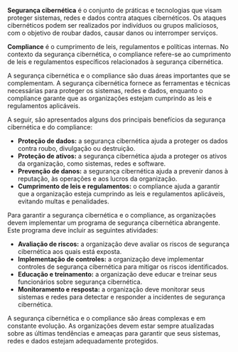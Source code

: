 **Segurança cibernética** é o conjunto de práticas e tecnologias que visam proteger sistemas, redes e dados contra ataques cibernéticos. Os ataques cibernéticos podem ser realizados por indivíduos ou grupos maliciosos, com o objetivo de roubar dados, causar danos ou interromper serviços.

**Compliance** é o cumprimento de leis, regulamentos e políticas internas. No contexto da segurança cibernética, o compliance refere-se ao cumprimento de leis e regulamentos específicos relacionados à segurança cibernética.

A segurança cibernética e o compliance são duas áreas importantes que se complementam. A segurança cibernética fornece as ferramentas e técnicas necessárias para proteger os sistemas, redes e dados, enquanto o compliance garante que as organizações estejam cumprindo as leis e regulamentos aplicáveis.

A seguir, são apresentados alguns dos principais benefícios da segurança cibernética e do compliance:

* **Proteção de dados:** a segurança cibernética ajuda a proteger os dados contra roubo, divulgação ou destruição.
* **Proteção de ativos:** a segurança cibernética ajuda a proteger os ativos da organização, como sistemas, redes e software.
* **Prevenção de danos:** a segurança cibernética ajuda a prevenir danos à reputação, às operações e aos lucros da organização.
* **Cumprimento de leis e regulamentos:** o compliance ajuda a garantir que a organização esteja cumprindo as leis e regulamentos aplicáveis, evitando multas e penalidades.

Para garantir a segurança cibernética e o compliance, as organizações devem implementar um programa de segurança cibernética abrangente. Este programa deve incluir as seguintes atividades:

* **Avaliação de riscos:** a organização deve avaliar os riscos de segurança cibernética aos quais está exposta.
* **Implementação de controles:** a organização deve implementar controles de segurança cibernética para mitigar os riscos identificados.
* **Educação e treinamento:** a organização deve educar e treinar seus funcionários sobre segurança cibernética.
* **Monitoramento e resposta:** a organização deve monitorar seus sistemas e redes para detectar e responder a incidentes de segurança cibernética.

A segurança cibernética e o compliance são áreas complexas e em constante evolução. As organizações devem estar sempre atualizadas sobre as últimas tendências e ameaças para garantir que seus sistemas, redes e dados estejam adequadamente protegidos.